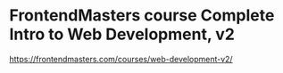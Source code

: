 # FrontendMasters course Complete Intro to Web Development, v2
https://frontendmasters.com/courses/web-development-v2/
